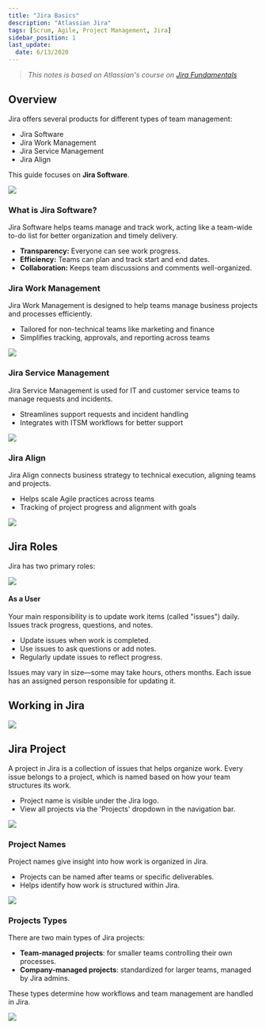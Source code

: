 ```yaml
---
title: "Jira Basics"
description: "Atlassian Jira"
tags: [Scrum, Agile, Project Management, Jira]
sidebar_position: 1
last_update:
  date: 6/13/2020
---
```



> *This notes is based on Atlassian's course on [Jira Fundamentals](https://community.atlassian.com/t5/Training-Certification-articles/Atlassian-University-Series-Jira-Fundamentals/ba-p/2204206)*



## Overview

Jira offers several products for different types of team management:

- Jira Software
- Jira Work Management
- Jira Service Management
- Jira Align

This guide focuses on **Jira Software**.

![](/img/docs/jira-software-landing-pageeee.png)



### What is Jira Software?

Jira Software helps teams manage and track work, acting like a team-wide to-do list for better organization and timely delivery.

- **Transparency:** Everyone can see work progress.
- **Efficiency:** Teams can plan and track start and end dates.
- **Collaboration:** Keeps team discussions and comments well-organized.


### Jira Work Management

Jira Work Management is designed to help teams manage business projects and processes efficiently.

- Tailored for non-technical teams like marketing and finance
- Simplifies tracking, approvals, and reporting across teams


<div class='img-center'>

![](/img/docs/jira-work-management-sample-pageee.png)

</div>


### Jira Service Management


Jira Service Management is used for IT and customer service teams to manage requests and incidents.

- Streamlines support requests and incident handling
- Integrates with ITSM workflows for better support 


<div class='img-center'>

![](/img/docs/jira-service-management-sample-pageee.png)

</div>


### Jira Align

Jira Align connects business strategy to technical execution, aligning teams and projects.

- Helps scale Agile practices across teams
- Tracking of project progress and alignment with goals


<div class='img-center'>

![](/img/docs/jira-align-sample-pageee.png)

</div>



## Jira Roles

Jira has two primary roles:

<div class='img-center'>

![](/img/docs/jirausersadminswhattheydo.png)  

</div>


#### As a User

Your main responsibility is to update work items (called "issues") daily. Issues track progress, questions, and notes.

- Update issues when work is completed.
- Use issues to ask questions or add notes.
- Regularly update issues to reflect progress.

Issues may vary in size—some may take hours, others months. Each issue has an assigned person responsible for updating it.


## Working in Jira

<div class='img-center'>

![](/img/docs/jiratour.png)  

</div>

## Jira Project

A project in Jira is a collection of issues that helps organize work. Every issue belongs to a project, which is named based on how your team structures its work.

- Project name is visible under the Jira logo.
- View all projects via the 'Projects' dropdown in the navigation bar.

<div class='img-center'>

![](/img/docs/jiraprojectview1.png)

</div>



### Project Names

Project names give insight into how work is organized in Jira.

- Projects can be named after teams or specific deliverables.
- Helps identify how work is structured within Jira.

<div class='img-center'>

![](/img/docs/jiraprojectnaming.png)

</div>

### Projects Types 

There are two main types of Jira projects:

- **Team-managed projects**: for smaller teams controlling their own processes.
- **Company-managed projects**: standardized for larger teams, managed by Jira admins.


These types determine how workflows and team management are handled in Jira.

<div class='img-center'>

![](/img/docs/openjiraproject.png)

</div>






